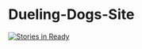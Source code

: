 # Dueling-Dogs-Site
[![Stories in Ready](https://badge.waffle.io/brianjking/Dueling-Dogs-Site.svg?label=ready&title=Ready)](http://waffle.io/brianjking/Dueling-Dogs-Site)
